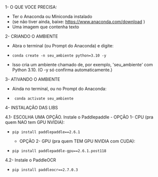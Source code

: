 1- O QUE VOCE PRECISA:

- Ter o Anaconda ou Miniconda instalado 
- (se não tiver ainda, baixe: https://www.anaconda.com/download )
-  Uma imagem que contenha texto

2- CRIANDO O AMBIENTE

- Abra o terminal (ou Prompt do Anaconda) e digite:
-     conda create -n seu_ambiente python=3.10 -y

- Isso cria um ambiente chamado de, por exemplo, 'seu_ambiente' com Python 3.10.
   (O -y só confirma automaticamente.)

3- ATIVANDO O AMBIENTE 
- Ainda no terminal, ou no Prompt do Anaconda:
-      conda activate seu_ambiente

4- INSTALAÇÃO DAS LIBS

   4.1- ESCOLHA  UMA  OPÇÃO. Instale o Paddlepaddle
    -  OPÇÃO 1- CPU (pra quem NAO tem GPU NVIDIA): 
-     pip install paddlepaddle==2.6.1
   -   OPÇÃO 2- GPU (pra quem TEM GPU NVIDIA com CUDA):
-     pip install paddlepaddle-gpu==2.6.1.post118

 4.2- Instale o PaddleOCR
  -     pip install paddleocr==2.7.0.3
 
    
